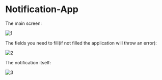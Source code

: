 # Notification-App
The main screen:

![1](https://user-images.githubusercontent.com/103197783/189490787-8610e24f-cd41-4c25-938c-d9c7eb9de4ca.PNG)

The fields you need to fill(if not filled the application will throw an error):

![2](https://user-images.githubusercontent.com/103197783/189490788-f05900c9-1611-4308-ac18-5c5ab67d48c1.PNG)

The notification itself:

![3](https://user-images.githubusercontent.com/103197783/189490794-434ba65d-2f5d-4bc8-837a-35e00cfc4c48.PNG)
